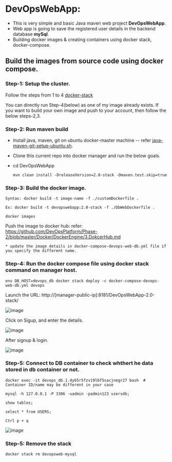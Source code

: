 # DevOpsWebApp: 

* This is very simple and basic Java maven web project **DevOpsWebApp**.
* Web app is going to save the registered user details in the backend database **mySql**.
* Building docker images & creating containers using docker stack, docker-compose.

## Build the images from source code using docker compose.

### Step-1: Setup the cluster.
    
   Follow the steps from 1 to 4 [docker-stack](https://github.com/DevOpsPlatform/Phase-2/blob/master/Docker/DockerStacks/docker-stack.md)
    
    
   You can directly run Step-4(below) as one of my image already exists. If you want to build your own image and push to your account, then follow the below steps-2,3.
   
### Step-2: Run maven build

  * Install java, maven, git on ubuntu docker-master machine -- refer [java-maven-git-setup-ubuntu.sh](https://github.com/DevOpsPlatform/Phase-1/blob/master/java-maven-git-setup-ubuntu.sh).
  
  * Clone this current repo into docker manager and run the below goals.
  
  * cd DevOpsWebApp
  
        mvn clean install -DreleaseVersion=2.0-stack -Dmaven.test.skip=true

### Step-3: Build the docker image.

    Syntax: docker build -t image-name -f ./customDockerfile .
    
    Ex: docker build -t devopswebapp:2.0-stack -f ./DbWebDockerfile .
    
    docker images
    
Push the image to docker hub: refer: https://github.com/DevOpsPlatform/Phase-2/blob/master/Docker/DockerEngine/3.DokcerHub.md
    
    * update the image details in docker-compose-devops-web-db.yml file if you specify the different name.
    
### Step-4: Run the docker compose file using docker stack command on manager host.

    env DB_HOST=devops_db docker stack deploy -c docker-compose-devops-web-db.yml devops

Launch the URL: http://[manager-public-ip]:8181/DevOpsWebApp-2.0-stack/

![image](https://user-images.githubusercontent.com/24622526/49324456-1dc04d00-f554-11e8-8554-5fad250fa0fe.png)

Click on Sigup, and enter the details.

![image](https://user-images.githubusercontent.com/24622526/49324384-595a1780-f552-11e8-96f0-3901610f2e18.png)

After signup & login.

![image](https://user-images.githubusercontent.com/24622526/49324378-48a9a180-f552-11e8-9c65-bd7725cad4c7.png)


### Step-5: Connect to DB container to check whthert he data stored in db container or not.

    docker exec -it devops_db.1.4y65r5fzv19l6f5sacjnegr27 bash  # Container ID/name may be different in your case

    mysql -h 127.0.0.1 -P 3306 -uadmin -padmin123 usersdb;

    show tables;
    
    select * from USERS;
    
    Ctrl p + q

![image](https://user-images.githubusercontent.com/24622526/49324372-2c0d6980-f552-11e8-88a5-e99eeb882abb.png)


### Step-5: Remove the stack

    docker stack rm devopsweb-mysql
